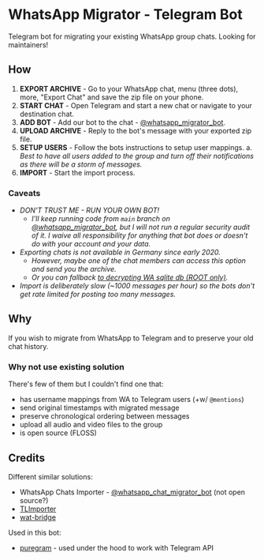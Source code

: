 # WhatsApp Migrator - Telegram Bot

Telegram bot for migrating your existing WhatsApp group chats. Looking for maintainers!

## How

1. **EXPORT ARCHIVE** - Go to your WhatsApp chat, menu (three dots), more, "Export Chat" and save the zip file on your phone.
2. **START CHAT** - Open Telegram and start a new chat or navigate to your destination chat.
3. **ADD BOT** - Add our bot to the chat - [@whatsapp_migrator_bot](https://t.me/whatsapp_migrator_bot).
4. **UPLOAD ARCHIVE** - Reply to the bot's message with your exported zip file.
5. **SETUP USERS** - Follow the bots instructions to setup user mappings.
  a. _Best to have all users added to the group and turn off their notifications as there will be a storm of messages._
6. **IMPORT** - Start the import process.

### Caveats
* _DON'T TRUST ME - RUN YOUR OWN BOT!_
  * _I'll keep running code from `main` branch on [@whatsapp_migrator_bot](https://t.me/whatsapp_migrator_bot), but I will not run a regular security audit of it. I waive all responsibility for anything that bot does or doesn't do with your account and your data._
* _Exporting chats is not available in Germany since early 2020._
  * _However, maybe one of the chat members can access this option and send you the archive._
  * _Or you can fallback [to decrypting WA sqlite db (ROOT only)](https://medium.com/@lakinduakash/decrypt-whatsapp-messages-3cc6da574836)._
* _Import is deliberately slow (~1000 messages per hour) so the bots don't get rate limited for posting too many messages._

## Why

If you wish to migrate from WhatsApp to Telegram and to preserve your old chat history.

### Why not use existing solution

There's few of them but I couldn't find one that:
* has username mappings from WA to Telegram users (+w/ `@mentions`)
* send original timestamps with migrated message
* preserve chronological ordering between messages
* upload all audio and video files to the group
* is open source (FLOSS)

## Credits

Different similar solutions:
* WhatsApp Chats Importer - [@whatsapp_chat_migrator_bot](https://t.me/whatsapp_chat_migrator_bot) (not open source?)
* [TLImporter](https://github.com/TelegramTools/TLImporter)
* [wat-bridge](https://github.com/rmed/wat-bridge)

Used in this bot:
* [puregram](https://github.com/nitreojs/puregram/) - used under the hood to work with Telegram API
